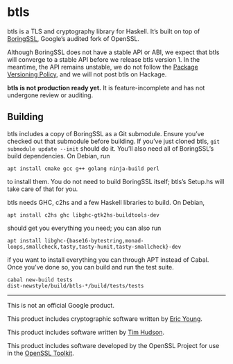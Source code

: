 # btls

btls is a TLS and cryptography library for Haskell. It’s built on top of
[BoringSSL](https://boringssl.googlesource.com/boringssl), Google’s audited fork
of OpenSSL.

Although BoringSSL does not have a stable API or ABI, we expect that btls will
converge to a stable API before we release btls version 1. In the meantime, the
API remains unstable, we do not follow the [Package Versioning
Policy](https://pvp.haskell.org), and we will not post btls on Hackage.

**btls is not production ready yet.** It is feature-incomplete and has not
undergone review or auditing.

## Building

btls includes a copy of BoringSSL as a Git submodule. Ensure you’ve checked out
that submodule before building. If you’ve just cloned btls, `git submodule
update --init` should do it. You’ll also need all of BoringSSL’s build
dependencies. On Debian, run

    apt install cmake gcc g++ golang ninja-build perl

to install them. You do not need to build BoringSSL itself; btls’s Setup.hs will
take care of that for you.

btls needs GHC, c2hs and a few Haskell libraries to build. On Debian,

    apt install c2hs ghc libghc-gtk2hs-buildtools-dev

should get you everything you need; you can also run

    apt install libghc-{base16-bytestring,monad-loops,smallcheck,tasty,tasty-hunit,tasty-smallcheck}-dev

if you want to install everything you can through APT instead of Cabal. Once
you’ve done so, you can build and run the test suite.

    cabal new-build tests
    dist-newstyle/build/btls-*/build/tests/tests

---

This is not an official Google product.

This product includes cryptographic software written by [Eric
Young](mailto:eay@cryptsoft.com).

This product includes software written by [Tim
Hudson](mailto:tjh@cryptsoft.com).

This product includes software developed by the OpenSSL Project for use in the
[OpenSSL Toolkit](https://www.openssl.org).
